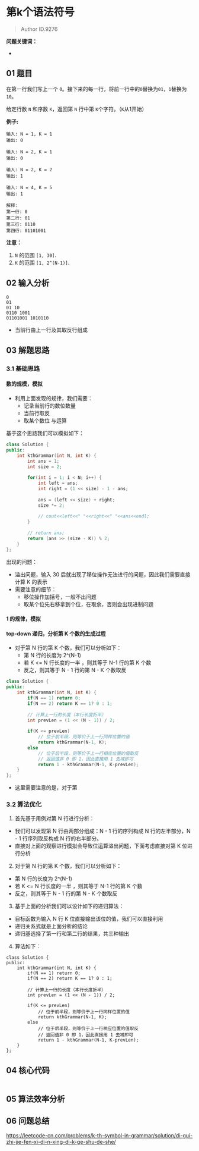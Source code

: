 # 第k个语法符号
> Author ID.9276 

**问题关键词：**

- 

## 01 题目

在第一行我们写上一个 `0`。接下来的每一行，将前一行中的`0`替换为`01`，`1`替换为`10`。

给定行数 `N` 和序数 `K`，返回第 `N` 行中第 `K`个字符。（`K`从1开始）


**例子:**

```
输入: N = 1, K = 1
输出: 0

输入: N = 2, K = 1
输出: 0

输入: N = 2, K = 2
输出: 1

输入: N = 4, K = 5
输出: 1

解释:
第一行: 0
第二行: 01
第三行: 0110
第四行: 01101001
```


**注意：**

1. `N` 的范围 `[1, 30]`.
2. `K` 的范围 `[1, 2^(N-1)]`.

## 02 输入分析

```
0
01
01 10
0110 1001
01101001 1010110
```

- 当前行由上一行及其取反行组成

## 03 解题思路

### 3.1 基础思路

#### 数的规模，模拟

- 利用上面发现的规律，我们需要：
  - 记录当前行的数位数量
  - 当前行取反
  - 取某个数位 与运算

基于这个思路我们可以模拟如下：

```c++
class Solution {
public:
    int kthGrammar(int N, int K) {
        int ans = 1;
        int size = 2;
        
        for(int i = 1; i < N; i++) {
            int left = ans;
            int right = (1 << size) - 1 - ans;
            
            ans = (left << size) + right;
            size *= 2;
            
            // cout<<left<<" "<<right<<" "<<ans<<endl;
        }
        
        // return ans;
        return (ans >> (size - K)) % 2;
    }
};
```

出现的问题：

- 溢出问题，输入 30 后就出现了移位操作无法进行的问题，因此我们需要直接计算 K 的表示
- 需要注意的细节：
  - 移位操作加括号，一般不出问题
  - 取某个位先右移拿到个位，在取余，否则会出现进制问题

#### 1 的规律，模拟

#### top-down 递归，分析第 K 个数的生成过程

- 对于第 N 行的第 K 个数，我们可以分析如下：
  - 第 N 行的长度为 2^(N-1)
  - 若 K <= N 行长度的一半 ，则其等于 N-1 行的第 K 个数
  - 反之，则其等于 N - 1 行的第 N - K 个数取反

```c++
class Solution {
public:
    int kthGrammar(int N, int K) {
        if(N == 1) return 0;
        if(N == 2) return K == 1? 0 : 1;
        
        // 计算上一行的长度（本行长度折半）
        int prevLen = (1 << (N - 1)) / 2;
        
        if(K <= prevLen)
            // 位于前半段，则等价于上一行同样位置的值
            return kthGrammar(N-1, K);
        else
            // 位于后半段，则等价于上一行相应位置的值取反
            // 返回值非 0 即 1，因此直接用 1 去减即可
            return 1 - kthGrammar(N-1, K-prevLen);
    }
};
```

- 这里需要注意的是，对于第 

### 3.2 算法优化

1. 首先基于用例对第 N 行进行分析：
- 我们可以发现第 N 行由两部分组成：N - 1 行的序列构成 N 行的左半部分，N - 1 行序列取反构成 N 行的右半部分。
- 直接对上面的观察进行模拟会导致位运算溢出问题，下面考虑直接对第 K 位进行分析

2. 对于第 N 行的第 K 个数，我们可以分析如下：
- 第 N 行的长度为 2^(N-1)
- 若 K <= N 行长度的一半 ，则其等于 N-1 行的第 K 个数
- 反之，则其等于 N - 1 行的第 N - K 个数取反

3. 基于上面的分析我们可以设计如下的递归算法：
- 目标函数为输入 N 行 K 位直接输出该位的值，我们可以直接利用
- 递归关系式就是上面分析的结论
- 递归基选择了第一行和第二行的结果，共三种输出

4. 算法如下：
```
class Solution {
public:
    int kthGrammar(int N, int K) {
        if(N == 1) return 0;
        if(N == 2) return K == 1? 0 : 1;
        
        // 计算上一行的长度（本行长度折半）
        int prevLen = (1 << (N - 1)) / 2;
        
        if(K <= prevLen)
            // 位于前半段，则等价于上一行同样位置的值
            return kthGrammar(N-1, K);
        else
            // 位于后半段，则等价于上一行相应位置的值取反
            // 返回值非 0 即 1，因此直接用 1 去减即可
            return 1 - kthGrammar(N-1, K-prevLen);
    }
};
```

## 04 核心代码

```c++

```



## 05 算法效率分析



## 06 问题总结

<https://leetcode-cn.com/problems/k-th-symbol-in-grammar/solution/di-gui-zhi-jie-fen-xi-di-n-xing-di-k-ge-shu-de-she/>